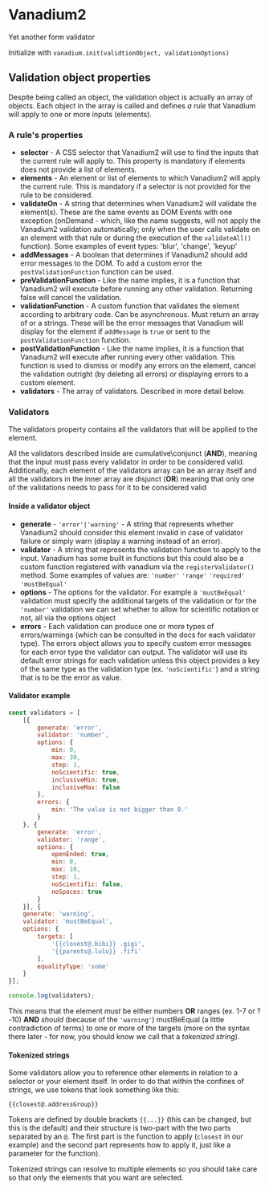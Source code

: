 # Vanadium2
Yet another form validator

Initialize with `vanadium.init(validtionObject, validationOptions)`

## Validation object properties
Despite being called an object, the validation object is actually an array of objects. Each object in the array is called and defines *a rule* that Vanadium will apply to one or more inputs (elements).

### A rule's properties 
 * **selector** - A CSS selector that Vanadium2 will use to find the inputs that the current rule will apply to. This property is mandatory if elements does not provide a list of elements.
 * **elements** - An element or list of elements to which Vanadium2 will apply the current rule. This is mandatory if a selector is not provided for the rule to be considered.
 * **validateOn** - A string that determines when Vanadium2 will validate the element(s). These are the same events as DOM Events with one exception (onDemand - which, like the name suggests, will not apply the Vanadium2 validation automatically; only when the user calls validate on an element with that rule or during the execution of the `validateAll()` function). Some examples of event types: 'blur', 'change', 'keyup'
 * **addMessages** - A boolean that determines if Vanadium2 should add error messages to the DOM. To add a custom error the `postValidationFunction` function can be used.
 * **preValidationFunction** - Like the name implies, it is a function that Vanadium2 will execute before running any other validation. Returning false will cancel the validation.
 * **validationFunction** - A custom function that validates the element according to arbitrary code. Can be asynchronous. Must return an array of or a strings. These will be the error messages that Vanadium will display for the element if `addMessage` is `true` or sent to the `postValidationFunction` function. 
 * **postValidationFunction** - Like the name implies, it is a function that Vanadium2 will execute after running every other validation. This function is used to dismiss or modify any errors on the element, cancel the validation outright (by deleting all errors) or displaying errors to a custom element.
 * **validators** - The array of validators. Described in more detail below. 
 
### Validators
 
The validators property contains all the validators that will be applied to the element.

All the validators described inside are cumulative\conjunct (**AND**), meaning that the input must pass every validator in order to be considered valid. Additionally, each element of the validators array can be an array itself and all the validators in the inner array are disjunct (**OR**) meaning that only one of the validations needs to pass for it to be considered valid

#### Inside a validator object

* **generate** - `'error'|'warning'` -  A string that represents whether Vanadium2 should consider this element invalid in case of validator failure or simply warn (display a warning instead of an error).
* **validator** - A string that represents the validation function to apply to the input. Vanadium has some built in functions but this could also be a custom function registered with vanadium via the `registerValidator()` method. Some examples of values are: `'number'` `'range'` `'required'` `'mustBeEqual'`
* **options** - The options for the validator. For example a `'mustBeEqual'` validation must specify the additional targets of the validation or for the `'number'` validation we can set whether to allow for scientific notation or not, all via the options object
* **errors** - Each validation can produce one or more types of errors/warnings (which can be consulted in the docs for each validator type). The errors object allows you to specify custom error messages for each error type the validator can output. The validator will use its default error strings for each validation unless this object provides a key of the same type as the validation type (ex. `'noScientific'`) and a string that is to be the error as value.

#### Validator example

```javascript
const validators = [
    [{
        generate: 'error',
        validator: 'number',
        options: {
            min: 0,
            max: 30,
            step: 1,
            noScientific: true,
            inclusiveMin: true,
            inclusiveMax: false
        },
        errors: {
            min: 'The value is not bigger than 0.'
        }
    }, {
        generate: 'error',
        validator: 'range',
        options: {
            openEnded: true,
            min: 0,
            max: 10,
            step: 1,
            noScientific: false,
            noSpaces: true
        }
    }], {
    generate: 'warning',
    validator: 'mustBeEqual',
    options: {
        targets: [
            '{{closest@.bibi}} .gigi',
            '{{parents@.lulu}} .fifi'
        ],
        equalityType: 'some'
    }
}];

console.log(validators);
```
This means that the element *must* be either numbers **OR** ranges (ex. 1-7 or ?-10) **AND** *should* (because of the `'warning'`) mustBeEqual (a little contradiction of terms) to one or more of the targets (more on the syntax there later - for now, you should know we call that a *tokenized string*).

#### Tokenized strings
Some validators allow you to reference other elements in relation to a selector or your element itself. In order to do that within the confines of strings, we use tokens that look something like this:

`{{closest@.addressGroup}}`

Tokens are defined by double brackets `{{...}}` (this can be changed, but this is the default) and their structure is two-part with the two parts separated by an `@`. The first part is the function to apply (`closest` in our example) and the second part represents how to apply it, just like a parameter for the function).

Tokenized strings can resolve to multiple elements so you should take care so that only the elements that you want are selected.